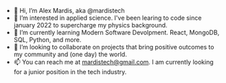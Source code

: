 - 👋 Hi, I’m Alex Mardis, aka @mardistech
- 👀 I’m interested in applied science. I've been learing to code since january 2022 to supercharge my physics background.
- 🌱 I’m currently learning Modern Software Devolpment. React, MongoDB, SQL, Python, and more.
- 💞️ I’m looking to collaborate on projects that bring positive outcomes to my community and (one day) the world.
- 📫 You can reach me at mardistech@gmail.com. I am currently looking for a junior position in the tech industry.

<!---
MardisTech/MardisTech is a ✨ special ✨ repository because its `README.md` (this file) appears on your GitHub profile.
You can click the Preview link to take a look at your changes.
--->
